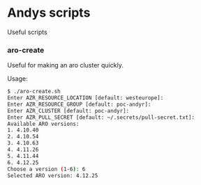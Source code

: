 # Andys scripts

Useful scripts

### aro-create

Useful for making an aro cluster quickly.

Usage:

```bash
$ ./aro-create.sh
Enter AZR_RESOURCE_LOCATION [default: westeurope]:
Enter AZR_RESOURCE_GROUP [default: poc-andyr]:
Enter AZR_CLUSTER [default: poc-andyr]:
Enter AZR_PULL_SECRET [default: ~/.secrets/pull-secret.txt]:
Available ARO versions:
1. 4.10.40
2. 4.10.54
3. 4.10.63
4. 4.11.26
5. 4.11.44
6. 4.12.25
Choose a version (1-6): 6
Selected ARO version: 4.12.25
```
